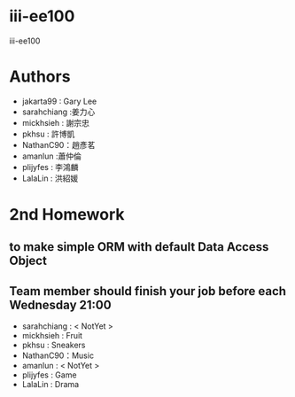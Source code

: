 ﻿# iii-ee100
iii-ee100


# Authors

* jakarta99 : Gary Lee
* sarahchiang :姜力心
* mickhsieh : 謝宗忠
* pkhsu : 許博凱
* NathanC90：趙彥茗
* amanlun :蕭仲倫
* plijyfes : 李鴻麟
* LalaLin : 洪紹媛


# 2nd Homework

## to make simple ORM with default Data Access Object 
## Team member should finish your job before each Wednesday 21:00

* sarahchiang : < NotYet >
* mickhsieh : Fruit
* pkhsu : Sneakers
* NathanC90：Music
* amanlun : < NotYet >
* plijyfes : Game
* LalaLin : Drama



